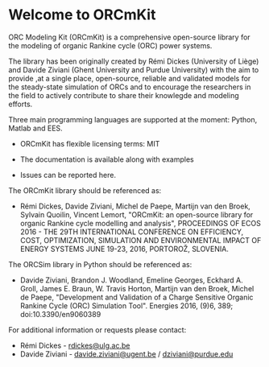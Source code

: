 Welcome to ORCmKit
====================

ORC Modeling Kit (ORCmKit) is a comprehensive open-source library for the modeling of organic Rankine cycle (ORC) power systems.

The library has been originally created by Rémi Dickes (University of Liège) and Davide Ziviani (Ghent University and Purdue University) with the aim to provide ,at a single place, open-source, reliable and validated models for the steady-state simulation of ORCs and to encourage the researchers in the field to actively contribute to share their knowlegde and modeling efforts.

Three main programming languages are supported at the moment: Python, Matlab and EES.

* ORCmKit has flexible licensing terms: MIT

* The documentation is available along with examples

* Issues can be reported here.

The ORCmKit library should be referenced as:

* Rémi Dickes, Davide Ziviani, Michel de Paepe, Martijn van den Broek, Sylvain Quoilin, Vincent Lemort, "ORCmKit: an open-source library for organic Rankine cycle modelling and analysis", PROCEEDINGS OF ECOS 2016 - THE 29TH INTERNATIONAL CONFERENCE ON
EFFICIENCY, COST, OPTIMIZATION, SIMULATION AND ENVIRONMENTAL IMPACT OF ENERGY SYSTEMS JUNE 19-23, 2016, PORTOROŽ, SLOVENIA.

The ORCSim library in Python should be referenced as:

* Davide Ziviani, Brandon J. Woodland, Emeline Georges, Eckhard A. Groll, James E. Braun, W. Travis Horton, Martijn van den Broek, Michel de Paepe, "Development and Validation of a Charge Sensitive Organic Rankine Cycle (ORC) Simulation Tool". Energies 2016, (9)6, 389; doi:10.3390/en9060389

For additional information or requests please contact:
* Rémi Dickes - rdickes@ulg.ac.be
* Davide Ziviani - davide.ziviani@ugent.be / dziviani@purdue.edu
